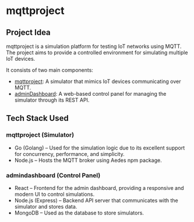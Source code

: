 # mqttproject
## Project Idea
mqttproject is a simulation platform for testing IoT networks using MQTT. The project aims to provide a controlled environment for simulating multiple IoT devices.

It consists of two main components:
- [mqttproject](https://github.com/mqttproject/mqttproject): A simulator that mimics IoT devices communicating over MQTT.
- [adminDashboard](https://github.com/mqttproject/adminDashboard): A web-based control panel for managing the simulator through its REST API.

## Tech Stack Used
### mqttproject (Simulator)
- Go (Golang) – Used for the simulation logic due to its excellent support for concurrency, performance, and simplicity.
- Node.js – Hosts the MQTT broker using Aedes npm package.

### admindashboard (Control Panel)
- React – Frontend for the admin dashboard, providing a responsive and modern UI to control simulations.
- Node.js (Express) – Backend API server that communicates with the simulator and stores data.
- MongoDB – Used as the database to store simulators.
